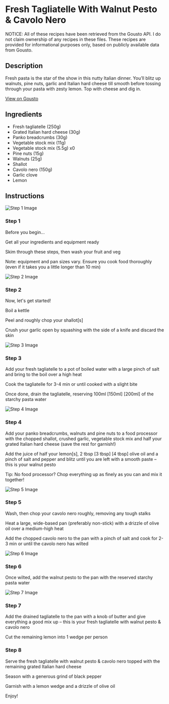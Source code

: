 # Fresh Tagliatelle With Walnut Pesto & Cavolo Nero

NOTICE: All of these recipes have been retrieved from the Gousto API. I do not claim ownership of any recipes in these files. These recipes are provided for informational purposes only, based on publicly available data from Gousto.

## Description

Fresh pasta is the star of the show in this nutty Italian dinner. You’ll blitz up walnuts, pine nuts, garlic and Italian hard cheese till smooth before tossing through your pasta with zesty lemon. Top with cheese and dig in.

[View on Gousto](https://www.gousto.co.uk/recipes/cookbook/fresh-tagliatelle-with-walnut-pesto-spring-greens)

## Ingredients

- Fresh tagliatelle (250g)
- Grated Italian hard cheese (30g)
- Panko breadcrumbs (30g)
- Vegetable stock mix (11g)
- Vegetable stock mix (5.5g) x0
- Pine nuts (15g)
- Walnuts (25g)
- Shallot
- Cavolo nero (150g)
- Garlic clove
- Lemon

## Instructions

![Step 1 Image](https://production-media.gousto.co.uk/cms/recipe-step-image/step-1-1695727592863-x200.jpg)

### Step 1

Before you begin...

Get all your ingredients and equipment ready

Skim through these steps, then wash your fruit and veg

Note: equipment and pan sizes vary. Ensure you cook food thoroughly (even if it takes you a little longer than 10 min)

![Step 2 Image](https://production-media.gousto.co.uk/cms/recipe-step-image/Step-2-1695727597304-x200.jpg)

### Step 2

Now, let's get started!

Boil a kettle

Peel and roughly chop your shallot[s]

Crush your garlic open by squashing with the side of a knife and discard the skin

![Step 3 Image](https://production-media.gousto.co.uk/cms/recipe-step-image/step-3-1695727601977-x200.jpg)

### Step 3

Add your fresh tagliatelle to a pot of boiled water with a large pinch of salt and bring to the boil over a high heat

Cook the tagliatelle for 3-4 min or until cooked with a slight bite

Once done, drain the tagliatelle, reserving 100ml<span class="text-danger"> <span class="text-purple">[150ml]</span> [200ml] </span>of the starchy pasta water

![Step 4 Image](https://production-media.gousto.co.uk/cms/recipe-step-image/step-4-1695727610201-x200.jpg)

### Step 4

Add your panko breadcrumbs, walnuts and pine nuts to a food processor with the chopped shallot, crushed garlic, vegetable stock mix and half your grated Italian hard cheese (save the rest for garnish!)

Add the juice of half your<span class="text-danger"> </span>lemon[s], 2 tbsp<span class="text-danger"> <span class="text-purple">[3 tbsp]</span> [4 tbsp] </span>olive oil and a pinch of salt and pepper and blitz until you are left with a smooth paste – this is your walnut pesto

Tip: No food processor? Chop everything up as finely as you can and mix it together!

![Step 5 Image](https://production-media.gousto.co.uk/cms/recipe-step-image/step-5-1695727616318-x200.jpg)

### Step 5

Wash, then chop your cavolo nero roughly, removing any tough stalks

Heat a large, wide-based pan (preferably non-stick) with a drizzle of olive oil over a medium-high heat

Add the chopped cavolo nero to the pan with a pinch of salt and cook for 2-3 min or until the cavolo nero has wilted

![Step 6 Image](https://production-media.gousto.co.uk/cms/recipe-step-image/step-6-1695727622415-x200.jpg)

### Step 6

Once wilted, add the walnut pesto to the pan with the reserved starchy pasta water

![Step 7 Image](https://production-media.gousto.co.uk/cms/recipe-step-image/step-7-1695727626685-x200.jpg)

### Step 7

Add the drained tagliatelle to the pan with a knob of butter and give everything a good mix up – this is your fresh tagliatelle with walnut pesto & cavolo nero

Cut the remaining lemon into 1 wedge per person

### Step 8

Serve the fresh tagliatelle with walnut pesto & cavolo nero topped with the remaining grated Italian hard cheese

Season with a generous grind of black pepper

Garnish with a lemon wedge and a drizzle of olive oil

Enjoy!

